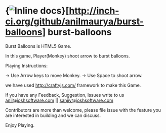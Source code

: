 {<img src="http://inch-ci.org/github/anilmaurya/burst-balloons.png?branch=master" alt="Inline docs" />}[http://inch-ci.org/github/anilmaurya/burst-balloons]
burst-balloons
=============

Burst Balloons is HTML5 Game. 

In this game, Player(Monkey) shoot arrow to burst balloons.

Playing Instructions:

-> Use Arrow keys to move Monkey.
-> Use Space to shoot arrow.

we have used http://craftyjs.com/ framework to make this Game.

If you have any Feedback, Suggestion, Issues write to us anil@joshsoftware.com || sanjiv@joshsoftware.com

Contributors are more than welcome, please file issue with the feature you are interested in building and we can discuss.


Enjoy Playing.
